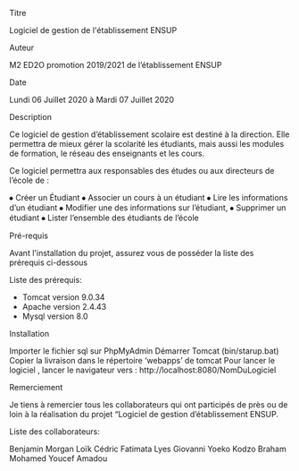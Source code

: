 Titre

Logiciel de gestion de l'établissement ENSUP 

Auteur

M2 ED2O promotion 2019/2021 de l’établissement ENSUP

Date

Lundi 06 Juillet 2020 à Mardi 07 Juillet 2020

Description

Ce logiciel de gestion d’établissement scolaire est destiné à la direction. Elle permettra de mieux gérer la scolarité les étudiants, mais aussi les modules de formation, le réseau des enseignants et les cours.

Ce logiciel permettra aux responsables des études ou aux directeurs de l’école de :

⦁	Créer un Étudiant
⦁	Associer un cours à un étudiant
⦁	Lire les informations d’un étudiant
⦁	Modifier une des informations sur l’étudiant, 
⦁	Supprimer un étudiant
⦁	Lister l’ensemble des étudiants de l’école








Pré-requis

Avant l'installation du projet, assurez vous de posséder la liste des prérequis ci-dessous
 
Liste des prérequis:

- Tomcat version 9.0.34
- Apache version 2.4.43 
- Mysql version 8.0 

Installation

Importer le fichier sql sur PhpMyAdmin
Démarrer Tomcat (bin/starup.bat)
Copier la livraison dans le répertoire ‘webapps’ de tomcat
Pour lancer le logiciel , lancer le navigateur vers :           http://localhost:8080/NomDuLogiciel

Remerciement

Je tiens à remercier tous les collaborateurs qui ont participés de près ou de loin à la réalisation du projet “Logiciel de gestion d’établissement ENSUP.

Liste des collaborateurs:

Benjamin
Morgan
Loïk
Cédric
Fatimata
Lyes
Giovanni
Yoeko
Kodzo
Braham
Mohamed
Youcef
Amadou





 



